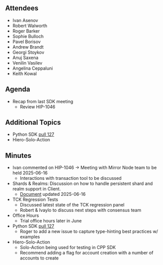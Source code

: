 ## Attendees

- Ivan Asenov
- Robert Walworth
- Roger Barker
- Sophie Bulloch
- Pavel Borisov
- Andrew Brandt
- Georgi Stoykov
- Anuj Saxena
- Venilin Vasilev
- Angelina Ceppaluni
- Keith Kowal

## Agenda

- Recap from last SDK meeting
    - Review HIP-1046

## Additional Topics

- Python SDK [pull 127](https://github.com/hiero-ledger/hiero-sdk-python/pull/127/)
- Hiero-Solo-Action

## Minutes

- Ivan commented on HIP-1046 -> Meeting with Mirror Node team to be held 2025-06-16
    - Interactions with transaction tool to be discussed
- Shards & Realms: Discussion on how to handle persistent shard and realm support in Client.
    - [Document](https://github.com/hiero-ledger/sdk-collaboration-hub/pull/28/files) updated 2025-06-16
- TCK Regression Tests
    - Discussed latest state of the TCK regression panel
    - Robert & Ivaylo to discuss next steps with consensus team
- Office Hours
    - Trial office hours later in June
- Python SDK [pull 127](https://github.com/hiero-ledger/hiero-sdk-python/pull/127/)
    - Roger to add a new issue to capture type-hinting best practices w/ examples
- Hiero-Solo-Action
    - Solo-Action being used for testing in CPP SDK
    - Recommend adding a flag for account creation with a number of accounts to create
